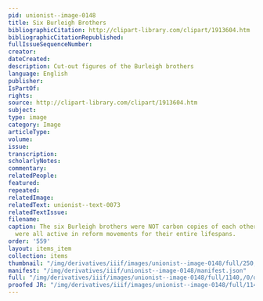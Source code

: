 ```yaml
---
pid: unionist--image-0148
title: Six Burleigh Brothers
bibliographicCitation: http://clipart-library.com/clipart/1913604.htm
bibliographicCitationRepublished: 
fullIssueSequenceNumber: 
creator: 
dateCreated: 
description: Cut-out figures of the Burleigh brothers
language: English
publisher: 
IsPartOf: 
rights: 
source: http://clipart-library.com/clipart/1913604.htm
subject: 
type: image
category: Image
articleType: 
volume: 
issue: 
transcription: 
scholarlyNotes: 
commentary: 
relatedPeople: 
featured: 
repeated: 
relatedImage: 
relatedText: unionist--text-0073
relatedTextIssue: 
filename: 
caption: The six Burleigh brothers were NOT carbon copies of each other, but they
  were all active in reform movements for their entire lifespans.
order: '559'
layout: items_item
collection: items
thumbnail: "/img/derivatives/iiif/images/unionist--image-0148/full/250,/0/default.jpg"
manifest: "/img/derivatives/iiif/unionist--image-0148/manifest.json"
full: "/img/derivatives/iiif/images/unionist--image-0148/full/1140,/0/default.jpg"
proofed JR: "/img/derivatives/iiif/images/unionist--image-0148/full/1140,/0/default.jpg"
---
```

